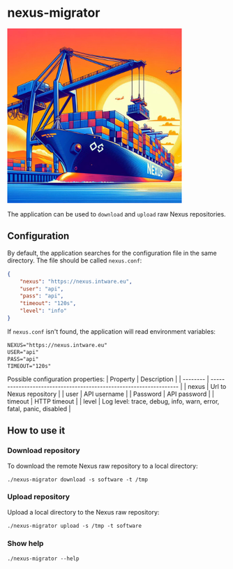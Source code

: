 # nexus-migrator
<img src="docs/nexus-migrator-banner.jpeg" width="400">

The application can be used to `download` and `upload` raw Nexus repositories.

## Configuration
By default, the application searches for the configuration file in the same directory. The file should be called `nexus.conf`:
```json
{
    "nexus": "https://nexus.intware.eu",
    "user": "api",
    "pass": "api",
    "timeout": "120s",
    "level": "info"
}
```
If `nexus.conf` isn't found, the application will read environment variables:
```shell
NEXUS="https://nexus.intware.eu"
USER="api"
PASS="api"
TIMEOUT="120s"
```
Possible configuration properties:
| Property |                            Description                             |
| -------- | ------------------------------------------------------------------ |
| nexus    | Url to Nexus repository                                            |
| user     | API username                                                       |
| Password | API password                                                       |
| timeout  | HTTP timeout                                                       |
| level    | Log level: trace, debug, info, warn, error, fatal, panic, disabled |

## How to use it

### Download repository
To download the remote Nexus raw repository to a local directory:
```shell
./nexus-migrator download -s software -t /tmp
```

### Upload repository
Upload a local directory to the Nexus raw repository:
```shell
./nexus-migrator upload -s /tmp -t software
```

### Show help
```shell
./nexus-migrator --help
```







